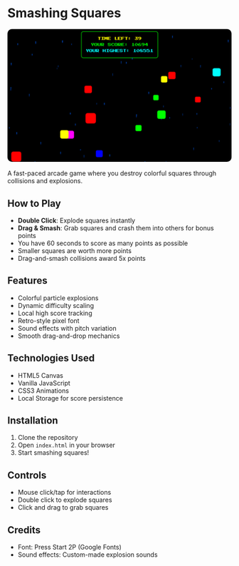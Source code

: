# Smashing Squares

<img src="smashing-squares.png" alt="Smashing Squares Screenshot" style="border-radius: 10px;">

A fast-paced arcade game where you destroy colorful squares through collisions and explosions.

## How to Play

- **Double Click**: Explode squares instantly
- **Drag & Smash**: Grab squares and crash them into others for bonus points
- You have 60 seconds to score as many points as possible
- Smaller squares are worth more points
- Drag-and-smash collisions award 5x points

## Features

- Colorful particle explosions
- Dynamic difficulty scaling
- Local high score tracking
- Retro-style pixel font
- Sound effects with pitch variation
- Smooth drag-and-drop mechanics

## Technologies Used

- HTML5 Canvas
- Vanilla JavaScript
- CSS3 Animations
- Local Storage for score persistence

## Installation

1. Clone the repository
2. Open `index.html` in your browser
3. Start smashing squares!

## Controls

- Mouse click/tap for interactions
- Double click to explode squares
- Click and drag to grab squares

## Credits

- Font: Press Start 2P (Google Fonts)
- Sound effects: Custom-made explosion sounds